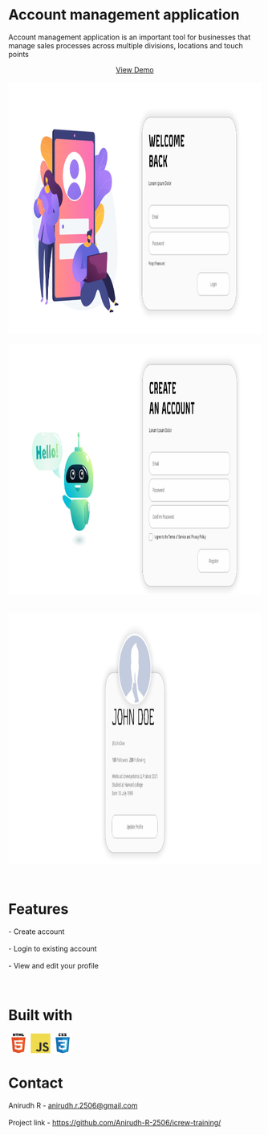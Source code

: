 # Account management application
<p>Account management application is an important tool for businesses that manage sales processes across multiple divisions, locations and touch points</p>
<p align="center"><a href="https://icrewtraining.000webhostapp.com">View Demo</a><br><br>
<img src="https://raw.githubusercontent.com/Anirudh-R-2506/icrew-training/master/static/screenshots/login.png" height=500 width=1000><br><br>
<img src="https://raw.githubusercontent.com/Anirudh-R-2506/icrew-training/master/static/screenshots/register.png" height=500 width=1000>
<br><br>
<p align="center">
<img src="https://raw.githubusercontent.com/Anirudh-R-2506/icrew-training/master/static/screenshots/profile.png" height=500 width=1000>
</p><br>
<h1>Features</h1>
- Create account<br><br>
- Login to existing account<br><br>
- View and edit your profile<br><br><br>
<h1>Built with</h1>
<img src="https://raw.githubusercontent.com/devicons/devicon/master/icons/html5/html5-original-wordmark.svg" alt="html5" width="40" height="40" style="max-width: 100%;">
<img src="https://raw.githubusercontent.com/devicons/devicon/master/icons/javascript/javascript-original.svg" alt="javascript" width="40" height="40" style="max-width: 100%;">
<img src="https://raw.githubusercontent.com/devicons/devicon/master/icons/css3/css3-original-wordmark.svg" alt="css3" width="40" height="40" style="max-width: 100%;">
<h1>Contact</h1>
Anirudh R - <a href="mailto:anirudh.r.2506@gmail.com" target="_blank">anirudh.r.2506@gmail.com</a><br><br>
Project link - <a href="https://github.com/Anirudh-R-2506/icrew-training/" target="_blank">https://github.com/Anirudh-R-2506/icrew-training/</a>
